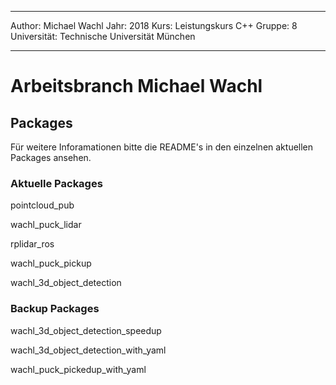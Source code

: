 --------------------------------------------------------------------------------
Author: Michael Wachl
Jahr: 2018
Kurs: Leistungskurs C++
Gruppe: 8
Universität: Technische Universität München

--------------------------------------------------------------------------------
# Arbeitsbranch Michael Wachl

## Packages
Für weitere Inforamationen bitte die README's in den einzelnen aktuellen Packages
ansehen.

### Aktuelle Packages
pointcloud_pub

wachl_puck_lidar

rplidar_ros

wachl_puck_pickup

wachl_3d_object_detection 

### Backup Packages 
wachl_3d_object_detection_speedup 	

wachl_3d_object_detection_with_yaml 

wachl_puck_pickedup_with_yaml
